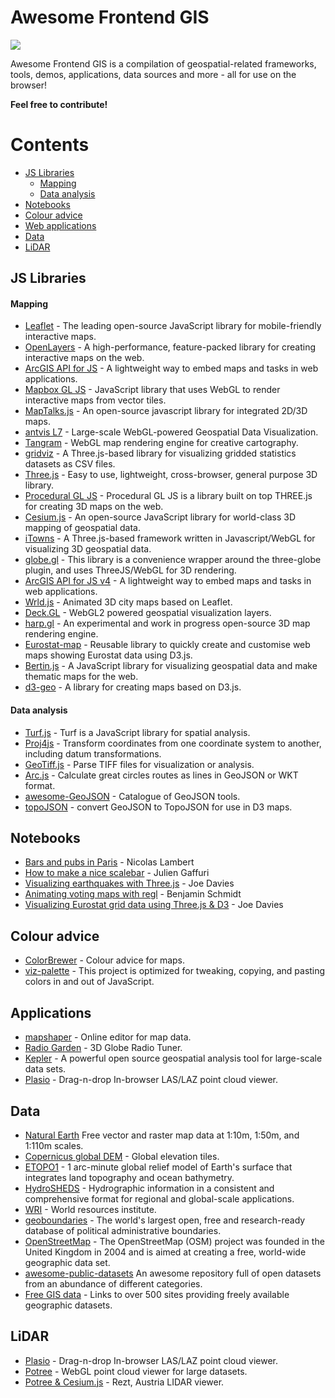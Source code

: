 # Awesome Frontend GIS
<img src='https://user-images.githubusercontent.com/25485293/191950255-cbd83c6a-4880-4c0a-a665-b59a21467702.PNG'></img>

Awesome Frontend GIS is a compilation of geospatial-related frameworks, tools, demos, applications, data sources and more - all for use on the browser!

**Feel free to contribute!**

# Contents
  - [JS Libraries](#libraries)
    - [Mapping](#mapping) 
    - [Data analysis](#data-analysis)
  - [Notebooks](#notebooks)
  - [Colour advice](#colour-advice)
  - [Web applications](#applications)
  - [Data](#data)
  - [LiDAR](#lidar)

## JS Libraries

  #### Mapping
  - [Leaflet](https://leafletjs.com/) - The leading open-source JavaScript library for mobile-friendly interactive maps.
  - [OpenLayers](https://openlayers.org/) - A high-performance, feature-packed library for creating interactive maps on the web.
  - [ArcGIS API for JS](https://developers.arcgis.com/javascript/latest/release-notes/) - A lightweight way to embed maps and tasks in web applications.
  - [Mapbox GL JS](https://docs.mapbox.com/mapbox-gl-js/examples/) - JavaScript library that uses WebGL to render interactive maps from vector tiles.
  - [MapTalks.js](https://github.com/maptalks/maptalks.js) - An open-source javascript library for integrated 2D/3D maps.
  - [antvis L7](https://github.com/antvis/L7) - Large-scale WebGL-powered Geospatial Data Visualization.
  - [Tangram](https://github.com/tangrams/tangram) - WebGL map rendering engine for creative cartography.
  - [gridviz](https://github.com/eurostat/gridviz) - A Three.js-based library for visualizing gridded statistics datasets as CSV files. 
  - [Three.js](https://github.com/mrdoob/three.js) - Easy to use, lightweight, cross-browser, general purpose 3D library.
  - [Procedural GL JS](https://github.com/felixpalmer/procedural-gl-js) - Procedural GL JS is a library built on top THREE.js for creating 3D maps on the web.
  - [Cesium.js](https://cesiumjs.org/) - An open-source JavaScript library for world-class 3D mapping of geospatial data.
  - [iTowns](https://github.com/iTowns/itowns) - A Three.js-based framework written in Javascript/WebGL for visualizing 3D geospatial data.
  - [globe.gl](https://globe.gl/) - This library is a convenience wrapper around the three-globe plugin, and uses ThreeJS/WebGL for 3D rendering.
  - [ArcGIS API for JS v4](https://developers.arcgis.com/javascript/) - A lightweight way to embed maps and tasks in web applications.
  - [Wrld.js](https://github.com/wrld3d/wrld.js/) - Animated 3D city maps based on Leaflet.
  - [Deck.GL](https://github.com/uber/deck.gl) - WebGL2 powered geospatial visualization layers.
  - [harp.gl](https://github.com/heremaps/harp.gl) - An experimental and work in progress open-source 3D map rendering engine.
  - [Eurostat-map](https://github.com/eurostat/eurostat-map.js) - Reusable library to quickly create and customise web maps showing Eurostat data using D3.js.
  - [Bertin.js](https://github.com/neocarto/bertin) - A JavaScript library for visualizing geospatial data and make thematic maps for the web.
  - [d3-geo](https://github.com/d3/d3-geo) - A library for creating maps based on D3.js.

  #### Data analysis
  - [Turf.js](https://github.com/Turfjs/turf) - Turf is a JavaScript library for spatial analysis.
  - [Proj4js](https://github.com/proj4js/proj4js) - Transform coordinates from one coordinate system to another, including datum transformations.
  - [GeoTiff.js](https://github.com/geotiffjs/geotiff.js) - Parse TIFF files for visualization or analysis.
  - [Arc.js](https://github.com/springmeyer/arc.js) - Calculate great circles routes as lines in GeoJSON or WKT format.
  - [awesome-GeoJSON](https://github.com/tmcw/awesome-geojson) - Catalogue of GeoJSON tools.
  - [topoJSON](https://github.com/topojson/topojson) - convert GeoJSON to TopoJSON for use in D3 maps.

## Notebooks
- [Bars and pubs in Paris](https://observablehq.com/@neocartocnrs/bars-pubs-in-paris) - Nicolas Lambert
- [How to make a nice scalebar](https://observablehq.com/@jgaffuri/nice-scale-bar) - Julien Gaffuri
- [Visualizing earthquakes with Three.js](https://observablehq.com/@joewdavies/visualizing-earthquakes-with-three-js) - Joe Davies
- [Animating voting maps with regl](https://observablehq.com/@bmschmidt/animating-voting-maps-with-regl) - Benjamin Schmidt
- [Visualizing Eurostat grid data using Three.js & D3](https://observablehq.com/@joewdavies/visualizing-eurostat-grid-data-using-three-js-d3) - Joe Davies

## Colour advice
- [ColorBrewer](https://colorbrewer2.org/) - Colour advice for maps.
- [viz-palette](https://projects.susielu.com/viz-palette) - This project is optimized for tweaking, copying, and pasting colors in and out of JavaScript.

## Applications
- [mapshaper](https://mapshaper.org/) - Online editor for map data.
- [Radio Garden](https://radio.garden/) - 3D Globe Radio Tuner.
- [Kepler](https://kepler.gl/demo) - A powerful open source geospatial analysis tool for large-scale data sets.
- [Plasio](https://github.com/verma/plasio) - Drag-n-drop In-browser LAS/LAZ point cloud viewer.

  
## Data

- [Natural Earth](https://www.naturalearthdata.com/) Free vector and raster map data at 1:10m, 1:50m, and 1:110m scales.
- [Copernicus global DEM](https://ec.europa.eu/eurostat/web/gisco/geodata/reference-data/elevation/copernicus-dem/elevation) - Global elevation tiles.
- [ETOPO1](https://www.ngdc.noaa.gov/mgg/global/) - 1 arc-minute global relief model of Earth's surface that integrates land topography and ocean bathymetry.
- [HydroSHEDS](https://www.hydrosheds.org/) - Hydrographic information in a consistent and comprehensive format for regional and global-scale applications.
- [WRI](https://www.wri.org/data) - World resources institute.
- [geoboundaries](https://www.geoboundaries.org/) - The world's largest open, free and research-ready database of political administrative boundaries.
- [OpenStreetMap](https://www.geofabrik.de/data/download.html) - The OpenStreetMap (OSM) project was founded in the United Kingdom in 2004 and is aimed at creating a free, world-wide geographic data set.
- [awesome-public-datasets](https://github.com/awesomedata/awesome-public-datasets) An awesome repository full of open datasets from an abundance of different categories.
- [Free GIS data](https://freegisdata.rtwilson.com/) - Links to over 500 sites providing freely available geographic datasets.


## LiDAR
- [Plasio](https://github.com/verma/plasio) - Drag-n-drop In-browser LAS/LAZ point cloud viewer.
- [Potree](https://github.com/potree/potree) - WebGL point cloud viewer for large datasets.
- [Potree & Cesium.js](http://potree.org/potree/examples/cesium_retz.html) - Rezt, Austria LIDAR viewer.
